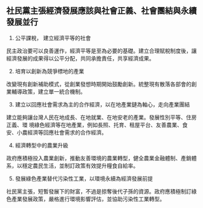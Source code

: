 ## 社民黨主張經濟發展應該與社會正義、社會團結與永續發展並行

1. 公平課稅， 建立經濟平等的社會

  民主政治要可以良善運作，經濟平等是至為必要的基礎。建立合理賦稅制度後，讓經濟發展的成果得以公平分配，共同承擔責任，共享經濟成果。
        
2. 培育以創新為競爭標地的產業
        
  改變現有創新補助模式，從創業發想時期開始鼓勵創新。統整現有散落各部會的創業輔導政策，建立單一統合機制。
       
3. 建立以回應社會需求為主的合作經濟，以在地產業鏈為軸心，走向產業團結

  建立能夠讓台灣人民在地成長、在地就業、在地安老的產業。發展性別平等、住房正義、環  境綠色經濟等在地產業，例如長照、托育、租屋平台、友善農業、食安、小農經濟等回應社會需求的合作經濟。

4. 經濟轉型中的農業升級

  政府應積極投入農業創新，推動友善環境的農業轉型，健全農業金融體制、產銷體系，以穩定農民生活，並制訂政策有效提升糧食自給率。
 
5. 發展綠色產業替代污染性工業，以環境永續為經濟發展前提

  社民黨主張，短暫發展下的財富，不過是掠奪後代子孫的資源。政府應積極制訂綠色產業發展政策，嚴格進行環境影響評估，並協助污染性工業轉型。
